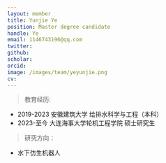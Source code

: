 ```yaml
---
layout: member
title: Yunjie Ye
position: Master degree candidate
handle: Ye
email: 1146743196@qq.com
twitter: 
github: 
scholar:
orcid: 
image: /images/team/yeyunjie.png
cv: 
---
```


> 教育经历:

- 2019-2023 安徽建筑大学 给排水科学与工程（本科）
- 2023-至今 大连海事大学轮机工程学院 硕士研究生


> 研究方向：

- 水下仿生机器人

